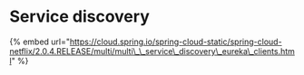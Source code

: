 # Service discovery

{% embed url="https://cloud.spring.io/spring-cloud-static/spring-cloud-netflix/2.0.4.RELEASE/multi/multi\_\_service\_discovery\_eureka\_clients.html" %}




